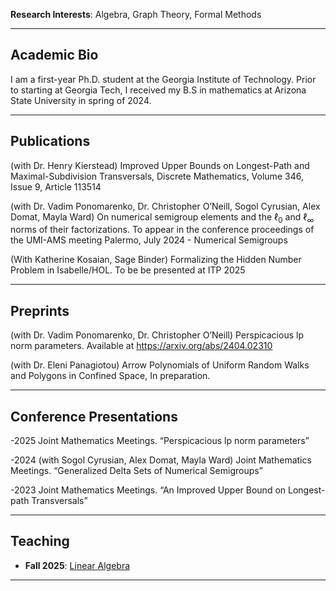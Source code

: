 **Research Interests**: Algebra, Graph Theory, Formal Methods

---

## Academic Bio  
I am a first-year Ph.D. student at the Georgia Institute of Technology. Prior to starting at Georgia Tech, I received my B.S in mathematics at Arizona State University in spring of 2024.

---

## Publications  
(with Dr. Henry Kierstead) Improved Upper Bounds on Longest-Path and Maximal-Subdivision Transversals, Discrete Mathematics, Volume 346, Issue 9, Article 113514

(with Dr. Vadim Ponomarenko, Dr. Christopher O’Neill, Sogol Cyrusian, Alex Domat, Mayla Ward) On numerical semigroup elements and the $\ell_0$ and $\ell_\infty$ norms of their factorizations. To appear in the conference proceedings of the UMI-AMS meeting Palermo, July 2024 - Numerical Semigroups

(With Katherine Kosaian, Sage Binder) Formalizing the Hidden Number Problem in Isabelle/HOL. To be be presented at ITP 2025

---

## Preprints  
(with Dr. Vadim Ponomarenko, Dr. Christopher O’Neill) Perspicacious lp norm parameters. Available at https://arxiv.org/abs/2404.02310

(with Dr. Eleni Panagiotou) Arrow Polynomials of Uniform Random Walks and Polygons in Confined Space, In preparation.

---

## Conference Presentations  
-2025		Joint Mathematics Meetings. “Perspicacious lp norm parameters”
 
-2024		(with Sogol Cyrusian, Alex Domat, Mayla Ward) Joint Mathematics Meetings. “Generalized Delta Sets of Numerical Semigroups”

-2023		Joint Mathematics Meetings. “An Improved Upper Bound on Longest-path Transversals”

---

## Teaching  
- **Fall 2025**: [Linear Algebra](https://math.gatech.edu/courses/math/1554) 

---



